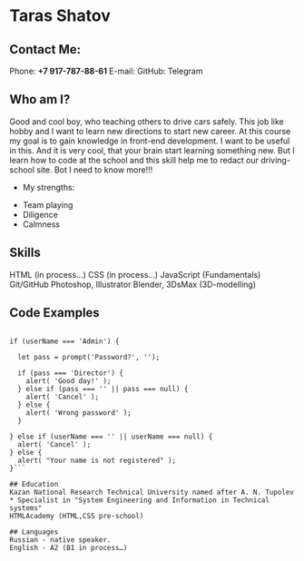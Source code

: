 # Taras Shatov

## Contact Me:
Phone: **+7 917-787-88-61**
E-mail: [](tshatov@gamil.com)
GitHub: [](https://github.com/TShatov)
Telegram [](https://t.me/tshatov)

## Who am I?
Good and cool boy, who teaching others to drive cars safely. This job like hobby and I want to learn new directions to start new career. At this course my goal is to gain knowledge in front-end development. I want to be useful in this.  And it is very cool, that your brain start learning something new. But I learn how to code at the school and this skill help me to redact our driving-school site. Bot I need to know more!!!
* My strengths:
+ Team playing
+ Diligence
+ Calmness

## Skills
HTML (in process...)
CSS (in process...)
JavaScript (Fundamentals)
Git/GitHub
Photoshop, Illustrator
Blender, 3DsMax (3D-modelling)

## Code Examples
```let userName = prompt("Who are you?", '');

if (userName === 'Admin') {

  let pass = prompt('Password?', '');

  if (pass === 'Director') {
    alert( 'Good day!' );
  } else if (pass === '' || pass === null) {
    alert( 'Cancel' );
  } else {
    alert( 'Wrong password' );
  }

} else if (userName === '' || userName === null) {
  alert( 'Cancel' );
} else {
  alert( "Your name is not registered" );
}```

## Education
Kazan National Research Technical University named after A. N. Tupolev
* Specialist in "System Engineering and Information in Technical systems" 
HTMLAcademy (HTML,CSS pre-school)

## Languages
Russian - native speaker.
English - A2 (B1 in process…)